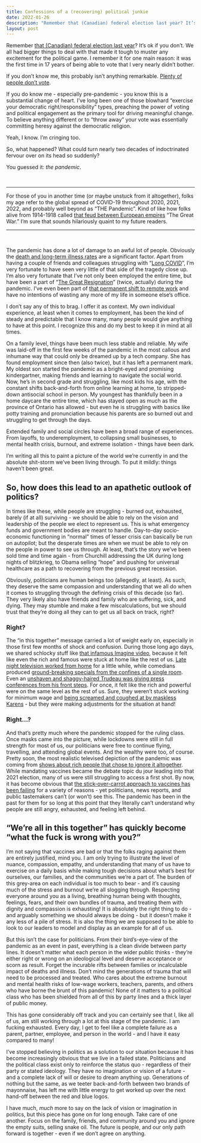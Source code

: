 ```yaml
---
title: Confessions of a (recovering) political junkie
date: 2022-01-26
description: "Remember that (Canadian) federal election last year? It’s ok if you don’t. We all had bigger things to deal with that made it tough to muster any excitement for the political game. I remember it for one main reason..."
layout: post
---
```


Remember [that (Canadian) federal election last year](https://www.theglobeandmail.com/politics/federal-election/2021-results/)? It’s ok if you don’t. We all had bigger things to deal with that made it tough to muster any excitement for the political game. I remember it for one main reason: it was the first time in 17 years of being able to vote that I very nearly didn’t bother. 

If you don’t know me, this probably isn’t anything remarkable. [Plenty of people don’t vote](https://en.wikipedia.org/wiki/Voter_turnout_in_Canada). 

If you do know me - especially pre-pandemic - you know this is a substantial change of heart. I’ve long been one of those blowhard “exercise your democratic right/responsibility” types, preaching the power of voting and political engagement as the primary tool for driving meaningful change. To believe anything different or to “throw away” your vote was essentially committing heresy against the democratic religion.

Yeah, I know. I’m cringing too. 

So, what happened? What could turn nearly two decades of indoctrinated fervour over on its head so suddenly?

You guessed it: _the pandemic_. 

&nbsp;

----------

For those of you in another time (or maybe unstuck from it altogether), folks my age refer to the global spread of COVID-19 throughout 2020, 2021, 2022, and probably well beyond as “THE Pandemic”. Kind of like how folks alive from 1914-1918 called [that feud between European empires](https://en.wikipedia.org/wiki/World_War_I) “The Great War.” I’m sure that sounds hilariously quaint to my future readers.

----------

&nbsp;

The pandemic has done a lot of damage to an awful lot of people. Obviously the [death and long-term illness rates](https://www.worldometers.info/coronavirus/coronavirus-death-toll/) are a significant factor. Apart from having a couple of friends and colleagues struggling with “[Long COVID](https://www.webmd.com/lung/what-is-long-covid-pasc#1)”, I’m very fortunate to have seen very little of that side of the tragedy close up. I’m also very fortunate that I’ve not only been employed the entire time, but have been a part of “[The Great Resignation](https://en.wikipedia.org/wiki/Great_Resignation)” (twice, actually) during the pandemic. I’ve even been part of [that permanent shift to remote work](https://www.forbes.com/sites/rogertrapp/2021/09/29/the-shift-to-remote-working-is-just-the-start-now-it-must-get-better/?sh=7608c1646982) and have no intentions of wasting any more of my life in someone else’s office. 

I don’t say any of this to brag. I offer it as context. My own individual experience, at least when it comes to employment, has been the kind of steady and predictable that I know many, many people would give anything to have at this point. I recognize this and do my best to keep it in mind at all times. 

On a family level, things have been much less stable and reliable. My wife was laid-off in the first few weeks of the pandemic in the most callous and inhumane way that could only be dreamed up by a tech company. She has found employment since then (also twice), but it has left a permanent mark. My oldest son started the pandemic as a bright-eyed and promising kindergartner, making friends and learning to navigate the social world. Now, he’s in second grade and struggling, like most kids his age, with the constant shifts back-and-forth from online learning at home, to stripped-down antisocial school in person. My youngest has thankfully been in a home daycare the entire time, which has stayed open as much as the province of Ontario has allowed - but even he is struggling with basics like potty training and pronunciation because his parents are so burned out and struggling to get through the days.

Extended family and social circles have been a broad range of experiences. From layoffs, to underemployment, to collapsing small businesses, to mental health crisis, burnout, and extreme isolation - things have been dark. 

I’m writing all this to paint a picture of the world we’re currently in and the absolute shit-storm we’ve been living through. To put it mildly: things haven’t been great.

## So, how does this lead to an apathetic outlook of politics?

In times like these, while people are struggling - burned out, exhausted, barely (if at all) surviving - we should be able to rely on the vision and leadership of the people we elect to represent us. This is what emergency funds and government bodies are meant to handle. Day-to-day socio-economic functioning in “normal” times of lesser crisis can basically be run on autopilot; but the desperate times are when we must be able to rely on the people in power to see us through. At least, that’s the story we’ve been sold time and time again - from Churchill addressing the UK during long nights of blitzkrieg, to Obama selling “hope” and pushing for universal healthcare as a path to recovering from the previous great recession.

Obviously, politicians are human beings too (allegedly, at least). As such, they deserve the same compassion and understanding that we all do when it comes to struggling through the defining crisis of this decade (so far). They very likely also have friends and family who are suffering, sick, and dying. They may stumble and make a few miscalculations, but we should trust that they’re doing all they can to get us all back on track, right?

### Right?

The “in this together” message carried a lot of weight early on, especially in those first few months of shock and confusion. During those long ago days, we shared schlocky stuff like [that infamous Imagine video](https://www.youtube.com/watch?v=bQK32bwvRuI), because it felt like even the rich and famous were stuck at home like the rest of us. [Late night television worked from home](https://en.wikipedia.org/wiki/Saturday_Night_Live_at_Home) for a little while, while comedians produced [ground-breaking specials from the confines of a single room](https://en.wikipedia.org/wiki/Saturday_Night_Live_at_Homehttps://en.wikipedia.org/wiki/Bo_Burnham:_Inside). Even an [unshaven and shaggy-haired Trudeau was giving press conferences from his front steps](https://www.ctvnews.ca/politics/pm-trudeau-plans-to-keep-working-from-home-1.4871202). For once, it felt like the rich and powerful were on the same level as the rest of us. Sure, they weren’t stuck working for minimum wage and [being screamed and coughed at by maskless Karens](https://nypost.com/2021/09/09/anti-mask-karen-fired-over-viral-grocery-store-coughing-video/) - but they were making adjustments for the situation at hand!

### Right…?

And that’s pretty much where the pandemic stopped for the ruling class. Once masks came into the picture, while lockdowns were still in full strength for most of us, our politicians were free to continue flying, travelling, and attending global events. And the wealthy were too, of course. Pretty soon, the most realistic televised depiction of the pandemic was coming from [shows about rich people that chose to ignore it altogether](https://www.indiewire.com/2021/08/succession-season-3-ignores-covid-wealthy-people-1234660723/). While mandating vaccines became the debate topic du jour leading into that 2021 election, many of us were still struggling to access a first shot. By now, it has become obvious that [the stick-over-carrot approach to vaccines has been failing](https://www.ctvnews.ca/canada/so-many-angry-people-experts-say-online-conversation-around-trucker-convoy-veering-into-dangerous-territory-1.5754580) for a variety of reasons - yet politicians, news reports, and public tastemakers can’t (or won’t) see this. The pandemic has been in the past for them for so long at this point that they literally can’t understand why people are still angry, exhausted, and feeling left behind. 

## “We’re all in this together” has quickly become “what the fuck is wrong with you?”

I’m not saying that vaccines are bad or that the folks raging against them are entirely justified, mind you. I am only trying to illustrate the level of nuance, compassion, empathy, and understanding that many of us have to exercise on a daily basis while making tough decisions about what’s best for ourselves, our families, and the communities we’re a part of. The burden of this grey-area on each individual is too much to bear - and it’s causing much of the stress and burnout we’re all slogging through. Respecting everyone around you as a living, breathing human being with thoughts, feelings, fears, and their own bundles of trauma, and treating them with dignity and compassion is exhausting! It is absolutely the right thing to do - and arguably something we should always be doing - but it doesn’t make it any less of a pile of stress. It is also the thing we are supposed to be able to look to our leaders to model and display as an example for all of us.

But this isn’t the case for politicians. From their bird’s-eye-view of the pandemic as an event in past, everything is a clean divide between party lines. It doesn’t matter what each person in the wider public thinks - they’re either right or wrong on an ideological level and deserve acceptance or scorn as result. Forget the incurable rifts between families or incalculable impact of deaths and illness. Don’t mind the generations of trauma that will need to be processed and treated. Who cares about the extreme burnout and mental health risks of low-wage workers, teachers, parents, and others who have borne the brunt of this pandemic! None of it matters to a political class who has been shielded from all of this by party lines and a thick layer of public money. 

This has gone considerably off track and you can certainly see that I, like all of us, am still working through a lot at this stage of the pandemic. I am fucking exhausted. Every day, I get to feel like a complete failure as a parent, partner, employee, and person in the world - and I have it easy compared to many!

I’ve stopped believing in politics as a solution to our situation because it has become increasingly obvious that we live in a failed state. Politicians and the political class exist only to reinforce the status quo - regardless of their party or stated ideology. They have no imagination or vision of a future - and a complete lack of will or desire to dream anything up. Generations of nothing but the same, as we teeter back-and-forth between two brands of mayonnaise, has left me with little energy to get worked up over the next hand-off between the red and blue logos. 

I have much, _much_ more to say on the lack of vision or imagination in politics, but this piece has gone on for long enough. Take care of one another. Focus on the family, friends, and community around you and ignore the empty suits, selling snake oil. The future is people, and our only path forward is together - even if we don’t agree on anything.